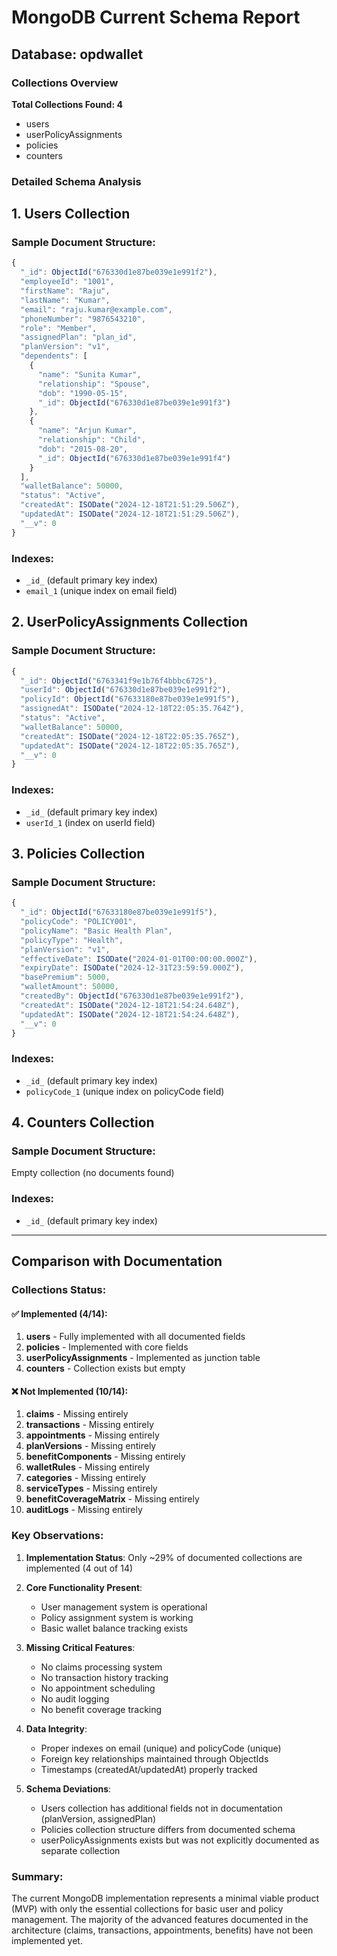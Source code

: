 # MongoDB Current Schema Report

## Database: opdwallet

### Collections Overview
**Total Collections Found: 4**
- users
- userPolicyAssignments
- policies
- counters

### Detailed Schema Analysis

## 1. Users Collection

### Sample Document Structure:
```javascript
{
  "_id": ObjectId("676330d1e87be039e1e991f2"),
  "employeeId": "1001",
  "firstName": "Raju",
  "lastName": "Kumar",
  "email": "raju.kumar@example.com",
  "phoneNumber": "9876543210",
  "role": "Member",
  "assignedPlan": "plan_id",
  "planVersion": "v1",
  "dependents": [
    {
      "name": "Sunita Kumar",
      "relationship": "Spouse",
      "dob": "1990-05-15",
      "_id": ObjectId("676330d1e87be039e1e991f3")
    },
    {
      "name": "Arjun Kumar",
      "relationship": "Child",
      "dob": "2015-08-20",
      "_id": ObjectId("676330d1e87be039e1e991f4")
    }
  ],
  "walletBalance": 50000,
  "status": "Active",
  "createdAt": ISODate("2024-12-18T21:51:29.506Z"),
  "updatedAt": ISODate("2024-12-18T21:51:29.506Z"),
  "__v": 0
}
```

### Indexes:
- `_id_` (default primary key index)
- `email_1` (unique index on email field)

## 2. UserPolicyAssignments Collection

### Sample Document Structure:
```javascript
{
  "_id": ObjectId("6763341f9e1b76f4bbbc6725"),
  "userId": ObjectId("676330d1e87be039e1e991f2"),
  "policyId": ObjectId("67633180e87be039e1e991f5"),
  "assignedAt": ISODate("2024-12-18T22:05:35.764Z"),
  "status": "Active",
  "walletBalance": 50000,
  "createdAt": ISODate("2024-12-18T22:05:35.765Z"),
  "updatedAt": ISODate("2024-12-18T22:05:35.765Z"),
  "__v": 0
}
```

### Indexes:
- `_id_` (default primary key index)
- `userId_1` (index on userId field)

## 3. Policies Collection

### Sample Document Structure:
```javascript
{
  "_id": ObjectId("67633180e87be039e1e991f5"),
  "policyCode": "POLICY001",
  "policyName": "Basic Health Plan",
  "policyType": "Health",
  "planVersion": "v1",
  "effectiveDate": ISODate("2024-01-01T00:00:00.000Z"),
  "expiryDate": ISODate("2024-12-31T23:59:59.000Z"),
  "basePremium": 5000,
  "walletAmount": 50000,
  "createdBy": ObjectId("676330d1e87be039e1e991f2"),
  "createdAt": ISODate("2024-12-18T21:54:24.648Z"),
  "updatedAt": ISODate("2024-12-18T21:54:24.648Z"),
  "__v": 0
}
```

### Indexes:
- `_id_` (default primary key index)
- `policyCode_1` (unique index on policyCode field)

## 4. Counters Collection

### Sample Document Structure:
Empty collection (no documents found)

### Indexes:
- `_id_` (default primary key index)

---

## Comparison with Documentation

### Collections Status:

#### ✅ Implemented (4/14):
1. **users** - Fully implemented with all documented fields
2. **policies** - Implemented with core fields
3. **userPolicyAssignments** - Implemented as junction table
4. **counters** - Collection exists but empty

#### ❌ Not Implemented (10/14):
1. **claims** - Missing entirely
2. **transactions** - Missing entirely
3. **appointments** - Missing entirely
4. **planVersions** - Missing entirely
5. **benefitComponents** - Missing entirely
6. **walletRules** - Missing entirely
7. **categories** - Missing entirely
8. **serviceTypes** - Missing entirely
9. **benefitCoverageMatrix** - Missing entirely
10. **auditLogs** - Missing entirely

### Key Observations:

1. **Implementation Status**: Only ~29% of documented collections are implemented (4 out of 14)

2. **Core Functionality Present**:
   - User management system is operational
   - Policy assignment system is working
   - Basic wallet balance tracking exists

3. **Missing Critical Features**:
   - No claims processing system
   - No transaction history tracking
   - No appointment scheduling
   - No audit logging
   - No benefit coverage tracking

4. **Data Integrity**:
   - Proper indexes on email (unique) and policyCode (unique)
   - Foreign key relationships maintained through ObjectIds
   - Timestamps (createdAt/updatedAt) properly tracked

5. **Schema Deviations**:
   - Users collection has additional fields not in documentation (planVersion, assignedPlan)
   - Policies collection structure differs from documented schema
   - userPolicyAssignments exists but was not explicitly documented as separate collection

### Summary:
The current MongoDB implementation represents a minimal viable product (MVP) with only the essential collections for basic user and policy management. The majority of the advanced features documented in the architecture (claims, transactions, appointments, benefits) have not been implemented yet.